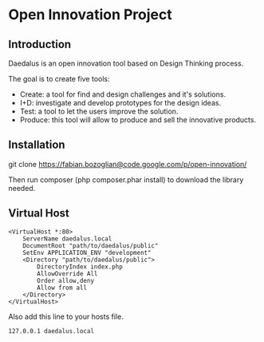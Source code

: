 Open Innovation Project
================================
Introduction
------------
Daedalus is an open innovation tool based on Design Thinking process.

The goal is to create five tools:

 * Create: a tool for find and design challenges and it's solutions.
 * I+D: investigate and develop prototypes for the design ideas.
 * Test: a tool to let the users improve the solution.
 * Produce: this tool will allow to produce and sell the innovative products.


Installation
------------

git clone https://fabian.bozoglian@code.google.com/p/open-innovation/

Then run composer (php composer.phar install) to download the library needed.


Virtual Host
-----------

```
<VirtualHost *:80>
    ServerName daedalus.local
    DocumentRoot "path/to/daedalus/public"
    SetEnv APPLICATION_ENV "development"
    <Directory "path/to/daedalus/public">
        DirectoryIndex index.php
        AllowOverride All
        Order allow,deny
        Allow from all
    </Directory>
</VirtualHost>
```
Also add this line to your hosts file.
```
127.0.0.1 daedalus.local
```
